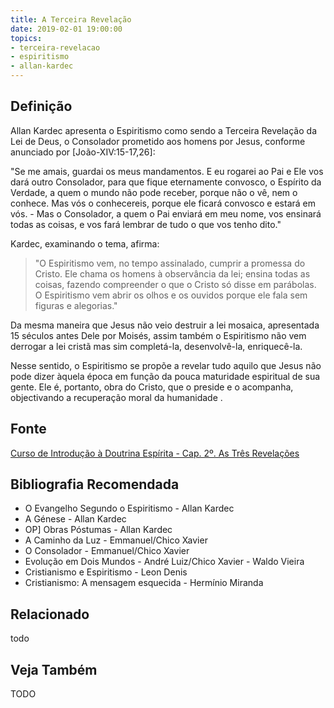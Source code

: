 ```yaml
---
title: A Terceira Revelação
date: 2019-02-01 19:00:00
topics:
- terceira-revelacao
- espiritismo
- allan-kardec
---
```


## Definição
Allan Kardec apresenta o Espiritismo como sendo a Terceira Revelação da Lei de
Deus, o Consolador prometido aos homens por Jesus, conforme anunciado por
[João-XIV:15-17,26]:

"Se me amais, guardai os meus mandamentos. E eu rogarei ao Pai e Ele vos dará
outro Consolador, para que fique eternamente convosco, o Espírito da Verdade, a
quem o mundo não pode receber, porque não o vê, nem o conhece. Mas vós o
conhecereis, porque ele ficará convosco e estará em vós. - Mas o Consolador, a
quem o Pai enviará em meu nome, vos ensinará todas as coisas, e vos fará lembrar
de tudo o que vos tenho dito."

Kardec, examinando o tema, afirma:

> "O Espiritismo vem, no tempo assinalado, cumprir a promessa do Cristo. Ele chama
os homens à observância da lei; ensina todas as coisas, fazendo compreender o
que o Cristo só disse em parábolas. O Espiritismo vem abrir os olhos e os
ouvidos porque ele fala sem figuras e alegorias."

Da mesma maneira que Jesus não veio destruir a lei mosaica, apresentada 15
séculos antes Dele por Moisés, assim também o Espiritismo não vem derrogar a lei
cristã mas sim completá-la, desenvolvê-la, enriquecê-la.

Nesse sentido, o Espiritismo se propõe a revelar tudo aquilo que Jesus não pode
dizer àquela época em função da pouca maturidade espiritual de sua gente. Ele é,
portanto, obra do Cristo, que o preside e o acompanha, objectivando a
recuperação moral da humanidade .

## Fonte
[Curso de Introdução à Doutrina Espírita - Cap. 2º. As Três Revelações](https://introducaodoutrinaespirita.blogspot.com/2008/03/curso-de-introduo-doutrina-esprita-cap.html)

## Bibliografia Recomendada
* O Evangelho Segundo o Espiritismo - Allan Kardec
* A Génese - Allan Kardec
* OP] Obras Póstumas - Allan Kardec
* A Caminho da Luz - Emmanuel/Chico Xavier
* O Consolador - Emmanuel/Chico Xavier
* Evolução em Dois Mundos - André Luiz/Chico Xavier - Waldo Vieira
* Cristianismo e Espiritismo - Leon Denis
* Cristianismo: A mensagem esquecida - Hermínio Miranda

## Relacionado
todo

## Veja Também
TODO
